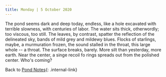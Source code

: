 ```yaml
---
title: Monday | 5 October 2020
---
```


The pond seems dark and deep today, endless, like a hole excavated with terrible slowness, with centuries of labor. The water sits thick, otherwordly; too viscous, too still. The leaves, by contrast, spatter the reflection of the delineated sky, bands of mild grey and mildewy blues. Flocks of starlings, maybe, a murmuration frozen, the sound stalled in the throat, this large whole -- a throat. The surface breaks, barely. More silt than yesterday, more earth. Near the center, a singe recoil fo rings spreads out from the polished center. Who's coming?

Back to [Pond Notes](/pondnotes/landingpage){: .internal-link}